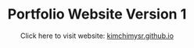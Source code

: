 <h1 align="center">
Portfolio Website Version 1
</h1>
<p align="center">Click here to visit website: <a href="https://kimchimysr.github.io">kimchimysr.github.io</a></p>
